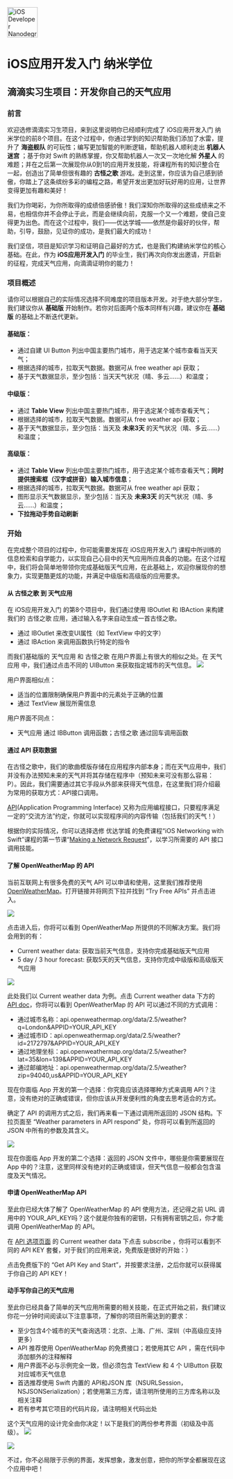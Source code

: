 <img src="https://s3-us-west-1.amazonaws.com/udacity-content/degrees/catalog-images/nd003.png" alt="iOS Developer Nanodegree logo" height="70" >

# iOS应用开发入门 纳米学位
## 滴滴实习生项目：开发你自己的天气应用
### 前言
欢迎选修滴滴实习生项目，来到这里说明你已经顺利完成了 iOS应用开发入门 纳米学位的前8个项目。在这个过程中，你通过学到的知识帮助我们添加了水雷，提升了 **海盗舰队** 的可玩性；编写更加智能的判断逻辑，帮助机器人顺利走出 **机器人迷宫** ；基于你对 Swift 的熟练掌握，你又帮助机器人一次又一次地化解 **外星人** 的难题；并在之后第一次展现你从0到1的应用开发技能，将课程所有的知识整合在一起，创造出了简单但很有趣的 **古怪之歌** 游戏。走到这里，你应该为自己感到骄傲，你踏上了这条缤纷多彩的编程之路，希望开发出更加好玩好用的应用，让世界变得更加有趣和美好！

我们为你喝彩，为你所取得的成绩倍感骄傲！我们深知你所取得的这些成绩来之不易，也相信你并不会停止于此，而是会继续向前，克服一个又一个难题，使自己变得更为出色。而在这个过程中，我们——优达学城——依然是你最好的伙伴，帮助，引导，鼓励，见证你的成功，是我们最大的成功！

我们坚信，项目是知识学习和证明自己最好的方式，也是我们构建纳米学位的核心基础。在此，作为 **iOS应用开发入门** 的毕业生，我们再次向你发出邀请，开启新的征程，完成天气应用，向滴滴证明你的能力！

### 项目概述
请你可以根据自己的实际情况选择不同难度的项目版本开发。对于绝大部分学生，我们建议你从 **基础版** 开始制作。若你对后面两个版本同样有兴趣，建议你在 **基础版** 的基础上不断迭代更新。

#### 基础版：

* 通过自建 UI Button 列出中国主要热门城市，用于选定某个城市查看当天天气；
* 根据选择的城市，拉取天气数据。数据可从 free weather api 获取；
* 基于天气数据显示，至少包括：当天天气状况（晴、多云……）和温度；

#### 中级版：

* 通过 **Table View** 列出中国主要热门城市，用于选定某个城市查看天气；
* 根据选择的城市，拉取天气数据。数据可从 free weather api 获取；
* 基于天气数据显示，至少包括：当天及 **未来3天** 的天气状况（晴、多云……）和温度；

#### 高级版：

* 通过 **Table View** 列出中国主要热门城市，用于选定某个城市查看天气；**同时提供搜索框（汉字或拼音）输入城市信息**；
* 根据选择的城市，拉取天气数据。数据可从 free weather api 获取；
* 图形显示天气数据显示，至少包括：当天及 **未来3天** 的天气状况（晴、多云……）和温度；
* **下拉拖动手势自动刷新**

### 开始

在完成整个项目的过程中，你可能需要发挥在 iOS应用开发入门 课程中所训练的信息检索和自学能力，以实现自己心目中的天气应用所应具备的功能。在这个过程中，我们将会简单地带领你完成基础版天气应用，在此基础上，欢迎你展现你的想象力，实现更酷更炫的功能，并满足中级版和高级版的应用要求。

#### 从 古怪之歌 到 天气应用
在 iOS应用开发入门 的第8个项目中，我们通过使用 IBOutlet 和 IBAction 来构建我们的 古怪之歌 应用，通过输入名字来自动生成一首古怪之歌。

* 通过 IBOutlet 来改变UI属性（如 TextView 中的文字）
* 通过 IBAction 来调用函数执行特定的指令

而我们基础版的 天气应用 和 古怪之歌 在用户界面上有很大的相似之处。在 天气应用 中，我们通过点击不同的 UIButton 来获取指定城市的天气信息。
![](WeatherApp_VS_SillySong.png)

用户界面相似点：

* 适当的位置限制确保用户界面中的元素处于正确的位置
* 通过 TextView 展现所需信息

用户界面不同点：

* 天气应用 通过 IBButton 调用函数；古怪之歌 通过回车调用函数

#### 通过 API 获取数据

在古怪之歌中，我们的歌曲模版存储在应用程序内部本身；而在天气应用中，我们并没有办法预知未来的天气并将其存储在程序中（预知未来可没有那么容易：P）。因此，我们需要通过其它手段从外部来获得天气信息，在这里我们将介绍最为常用的获取方式：API接口调用。

[API](https://zh.wikipedia.org/wiki/%E5%BA%94%E7%94%A8%E7%A8%8B%E5%BA%8F%E6%8E%A5%E5%8F%A3)(Application Programming Interface) 又称为应用编程接口，只要程序满足一定的“交流方法”约定，你就可以实现程序间的内容传输（包括我们的天气！）

根据你的实际情况，你可以选择选修 优达学城 的免费课程“iOS Networking with Swift”课程的第一节课“[Making a Network Request](https://classroom.udacity.com/courses/ud421/lessons/6563524813/concepts/37506287980923#)”，以学习所需要的 API 接口调用技能。

#### 了解 OpenWeatherMap 的 API

当前互联网上有很多免费的天气 API 可以申请和使用，这里我们推荐使用 [OpenWeatherMap](http://openweathermap.org/)。打开链接并将网页下拉并找到 “Try Free APIs” 并点击进入。


![](openweathermap_1.gif)


点击进入后，你将可以看到 OpenWeatherMap 所提供的不同解决方案。我们将会用到的有：

* Current weather data: 获取当前天气信息，支持你完成基础版天气应用
* 5 day / 3 hour forecast: 获取5天的天气信息，支持你完成中级版和高级版天气应用


![](openweathermap_2.png)



此处我们以 Current weather data 为例。点击 Current weather data 下方的 [API doc](http://openweathermap.org/current)，你将可以看到 OpenWeatherMap 的 API 可以通过不同的方式调用：

* 通过城市名称：api.openweathermap.org/data/2.5/weather?q=London&APPID=YOUR\_API_KEY
* 通过城市ID：api.openweathermap.org/data/2.5/weather?id=2172797&APPID=YOUR\_API_KEY
* 通过地理坐标：api.openweathermap.org/data/2.5/weather?lat=35&lon=139&APPID=YOUR\_API_KEY
* 通过邮编地址：api.openweathermap.org/data/2.5/weather?zip=94040,us&APPID=YOUR\_API_KEY

现在你面临 App 开发的第一个选择：你究竟应该选择哪种方式来调用 API？注意，没有绝对的正确或错误，但你应该从开发便利性的角度去思考适合的方式。

确定了 API 的调用方式之后，我们再来看一下通过调用所返回的 JSON 结构。下拉页面至 “Weather parameters in API respond” 处，你将可以看到所返回的 JSON 中所有的参数及其含义。

![](openweathermap_3.png)

现在你面临 App 开发的第二个选择：返回的 JSON 文件中，哪些是你需要展现在 App 中的？注意，这里同样没有绝对的正确或错误，但天气信息一般都会包含温度及天气情况。

#### 申请 OpenWeatherMap API

至此你已经大体了解了 OpenWeatherMap 的 API 使用方法，还记得之前 URL 调用中的 YOUR\_API_KEY吗？这个就是你独有的密钥，只有拥有密钥之后，你才能调用 OpenWeatherMap 的 API。

在 [API 选项页面](http://openweathermap.org/api) 的 Current weather data 下点击 subscribe ，你将可以看到不同的 API KEY 套餐，对于我们的应用来说，免费版是很好的开始：）

点击免费版下的 “Get API Key and Start”，并按要求注册，之后你就可以获得属于你自己的 API KEY！

#### 动手写你自己的天气应用

至此你已经具备了简单的天气应用所需要的相关技能，在正式开始之前，我们建议你花一分钟时间阅读以下注意事项，了解你的项目所需达到的要求：

* 至少包含4个城市的天气查询选项：北京、上海、广州、深圳（中高级应支持更多）
* API 推荐使用 OpenWeatherMap 的免费接口；若使用其它 API ，需在代码中添加额外的注释解释
* 用户界面不必与示例完全一致，但必须包含 TextView 和 4 个 UIButton 获取对应城市天气信息
* 首选推荐使用 Swift 内置的 API和JSON 库（NSURLSession，NSJSONSerialization）；若使用第三方库，请注明所使用的三方库名称以及相关注释
* 若有参考其它项目的代码片段，请注明相关代码出处

这个天气应用的设计完全由你决定！以下是我们的两份参考界面（初级及中高级）。
![](demo1.png)

![](demo2.png)

不过，你不必局限于示例的界面，发挥想象，激发创意，把你的所学全都展现在这个应用中吧！





